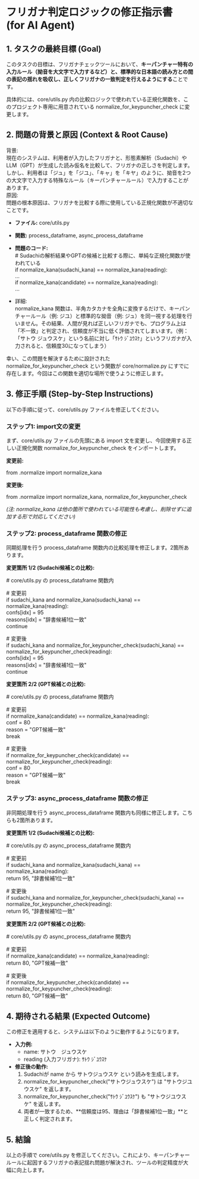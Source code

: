 # **フリガナ判定ロジックの修正指示書 (for AI Agent)**

## **1\. タスクの最終目標 (Goal)**

このタスクの目標は、フリガナチェックツールにおいて、**キーパンチャー特有の入力ルール（拗音を大文字で入力するなど）と、標準的な日本語の読み方との間の表記の揺れを吸収し、正しくフリガナの一致判定を行えるようにする**ことです。

具体的には、core/utils.py 内の比較ロジックで使われている正規化関数を、このプロジェクト専用に用意されている normalize\_for\_keypuncher\_check に変更します。

## **2\. 問題の背景と原因 (Context & Root Cause)**

背景:  
現在のシステムは、利用者が入力したフリガナと、形態素解析（Sudachi）やLLM（GPT）が生成した読み仮名を比較して、フリガナの正しさを判定します。しかし、利用者は「ジュ」を「ジユ」、「キャ」を「キヤ」のように、拗音を2つの大文字で入力する特殊なルール（キーパンチャールール）で入力することがあります。  
原因:  
問題の根本原因は、フリガナを比較する際に使用している正規化関数が不適切なことです。

* **ファイル:** core/utils.py  
* **関数:** process\_dataframe, async\_process\_dataframe  
* **問題のコード:**  
  \# Sudachiの解析結果やGPTの候補と比較する際に、単純な正規化関数が使われている  
  if normalize\_kana(sudachi\_kana) \== normalize\_kana(reading):  
      ...  
  if normalize\_kana(candidate) \== normalize\_kana(reading):  
      ...

* 詳細:  
  normalize\_kana 関数は、半角カタカナを全角に変換するだけで、キーパンチャールール（例: ジユ）と標準的な拗音（例: ジュ）を同一視する処理を行いません。その結果、人間が見れば正しいフリガナでも、プログラム上は「不一致」と判定され、信頼度が不当に低く評価されてしまいます。（例：「サトウ ジュウスケ」という名前に対し「ｻﾄｳ ｼﾞﾕｳｽｹ」というフリガナが入力されると、信頼度30になってしまう）

幸い、この問題を解決するために設計された normalize\_for\_keypuncher\_check という関数が core/normalize.py にすでに存在します。今回はこの関数を適切な場所で使うように修正します。

## **3\. 修正手順 (Step-by-Step Instructions)**

以下の手順に従って、core/utils.py ファイルを修正してください。

### **ステップ1: import文の変更**

まず、core/utils.py ファイルの先頭にある import 文を変更し、今回使用する正しい正規化関数 normalize\_for\_keypuncher\_check をインポートします。

**変更前:**

from .normalize import normalize\_kana

**変更後:**

from .normalize import normalize\_kana, normalize\_for\_keypuncher\_check

*(注: normalize\_kana は他の箇所で使われている可能性も考慮し、削除せずに追加する形で対応してください)*

### **ステップ2: process\_dataframe 関数の修正**

同期処理を行う process\_dataframe 関数内の比較処理を修正します。2箇所あります。

**変更箇所 1/2 (Sudachi候補との比較):**

\# core/utils.py の process\_dataframe 関数内

\# 変更前  
if sudachi\_kana and normalize\_kana(sudachi\_kana) \== normalize\_kana(reading):  
    confs\[idx\] \= 95  
    reasons\[idx\] \= "辞書候補1位一致"  
    continue

\# 変更後  
if sudachi\_kana and normalize\_for\_keypuncher\_check(sudachi\_kana) \== normalize\_for\_keypuncher\_check(reading):  
    confs\[idx\] \= 95  
    reasons\[idx\] \= "辞書候補1位一致"  
    continue

**変更箇所 2/2 (GPT候補との比較):**

\# core/utils.py の process\_dataframe 関数内

\# 変更前  
if normalize\_kana(candidate) \== normalize\_kana(reading):  
    conf \= 80  
    reason \= "GPT候補一致"  
    break

\# 変更後  
if normalize\_for\_keypuncher\_check(candidate) \== normalize\_for\_keypuncher\_check(reading):  
    conf \= 80  
    reason \= "GPT候補一致"  
    break

### **ステップ3: async\_process\_dataframe 関数の修正**

非同期処理を行う async\_process\_dataframe 関数内も同様に修正します。こちらも2箇所あります。

**変更箇所 1/2 (Sudachi候補との比較):**

\# core/utils.py の async\_process\_dataframe 関数内

\# 変更前  
if sudachi\_kana and normalize\_kana(sudachi\_kana) \== normalize\_kana(reading):  
    return 95, "辞書候補1位一致"

\# 変更後  
if sudachi\_kana and normalize\_for\_keypuncher\_check(sudachi\_kana) \== normalize\_for\_keypuncher\_check(reading):  
    return 95, "辞書候補1位一致"

**変更箇所 2/2 (GPT候補との比較):**

\# core/utils.py の async\_process\_dataframe 関数内

\# 変更前  
if normalize\_kana(candidate) \== normalize\_kana(reading):  
    return 80, "GPT候補一致"

\# 変更後  
if normalize\_for\_keypuncher\_check(candidate) \== normalize\_for\_keypuncher\_check(reading):  
    return 80, "GPT候補一致"

## **4\. 期待される結果 (Expected Outcome)**

この修正を適用すると、システムは以下のように動作するようになります。

* **入力例:**  
  * name: サトウ　ジュウスケ  
  * reading (入力フリガナ): ｻﾄｳ ｼﾞﾕｳｽｹ  
* **修正後の動作:**  
  1. Sudachiが name から サトウジュウスケ という読みを生成します。  
  2. normalize\_for\_keypuncher\_check("サトウジュウスケ") は "サトウジユウスケ" を返します。  
  3. normalize\_for\_keypuncher\_check("ｻﾄｳ ｼﾞﾕｳｽｹ") も "サトウジユウスケ" を返します。  
  4. 両者が一致するため、\*\*信頼度は95、理由は「辞書候補1位一致」\*\*と正しく判定されます。

## **5\. 結論**

以上の手順で core/utils.py を修正してください。これにより、キーパンチャールールに起因するフリガナの表記揺れ問題が解決され、ツールの判定精度が大幅に向上します。